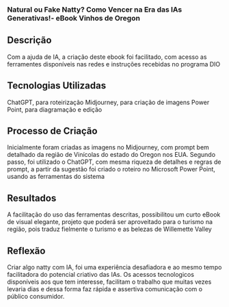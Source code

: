 ### Natural ou Fake Natty? Como Vencer na Era das IAs Generativas!- eBook Vinhos de Oregon

## Descrição
Com a ajuda de IA, a criação deste ebook foi facilitado, com acesso as ferramentes disponíveis nas redes e instruções recebidas no programa DIO

## Tecnologias Utilizadas
ChatGPT, para roteirização
Midjourney, para criação de imagens
Power Point, para diagramação e edição

## Processo de Criação
Inicialmente foram criadas as imagens no Midjourney, com prompt bem detalhado da região de Vinícolas do estado do Oregon nos EUA. Segundo passo, foi utilizado o ChatGPT, com mesma riqueza de detalhes e regras de prompt, a partir da sugestão foi criado o roteiro no Microsoft Power Point, usando as ferramentas do sistema

## Resultados
A facilitação do uso das ferramentas descritas, possibilitou um curto eBook de visual elegante, projeto que poderá ser aproveitado para o turismo na região, pois traduz fielmente o turismo e as belezas de Willemette Valley

## Reflexão
Criar algo natty com IA, foi uma experiência desafiadora e ao mesmo tempo facilitadora do potencial criativo das IAs. Os acessos tecnologicos disponíveis aos que tem interesse, facilitam o trabalho que muitas vezes levaria dias e dessa forma faz rápida e assertiva comunicação com o público consumidor.
